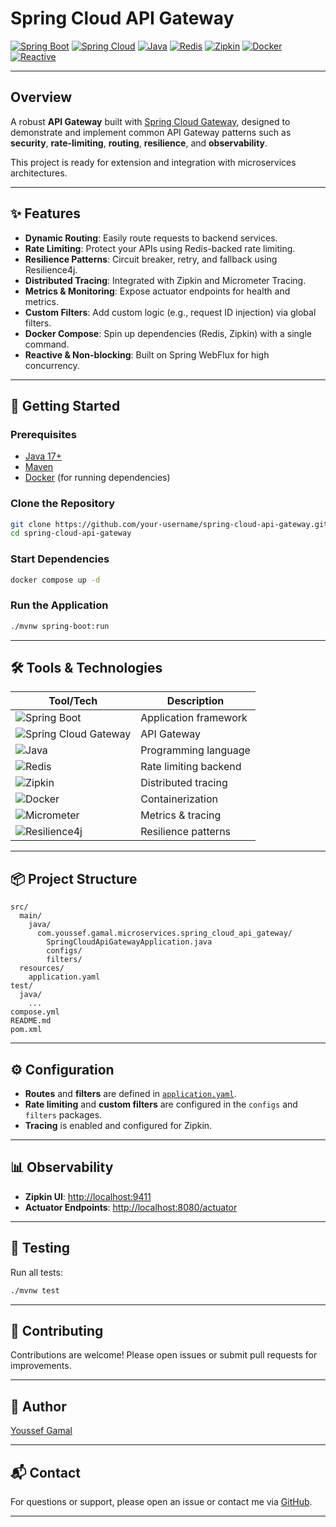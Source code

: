 # Spring Cloud API Gateway

[![Spring Boot](https://img.shields.io/badge/Spring%20Boot-6DB33F?logo=springboot&logoColor=white)](https://spring.io/projects/spring-boot)
[![Spring Cloud](https://img.shields.io/badge/Spring%20Cloud-6DB33F?logo=spring&logoColor=white)](https://spring.io/projects/spring-cloud)
[![Java](https://img.shields.io/badge/Java-17-007396?logo=java&logoColor=white)](https://adoptopenjdk.net/)
[![Redis](https://img.shields.io/badge/Redis-DC382D?logo=redis&logoColor=white)](https://redis.io/)
[![Zipkin](https://img.shields.io/badge/Zipkin-000000?logo=apache&logoColor=white)](https://zipkin.io/)
[![Docker](https://img.shields.io/badge/Docker-2496ED?logo=docker&logoColor=white)](https://www.docker.com/)
[![Reactive](https://img.shields.io/badge/Reactive-5A29E4?logo=react&logoColor=white)](https://projectreactor.io/)

---

## Overview

A robust **API Gateway** built with [Spring Cloud Gateway](https://spring.io/projects/spring-cloud-gateway), designed to demonstrate and implement common API Gateway patterns such as **security**, **rate-limiting**, **routing**, **resilience**, and **observability**.

This project is ready for extension and integration with microservices architectures.

---

## ✨ Features

- **Dynamic Routing**: Easily route requests to backend services.
- **Rate Limiting**: Protect your APIs using Redis-backed rate limiting.
- **Resilience Patterns**: Circuit breaker, retry, and fallback using Resilience4j.
- **Distributed Tracing**: Integrated with Zipkin and Micrometer Tracing.
- **Metrics & Monitoring**: Expose actuator endpoints for health and metrics.
- **Custom Filters**: Add custom logic (e.g., request ID injection) via global filters.
- **Docker Compose**: Spin up dependencies (Redis, Zipkin) with a single command.
- **Reactive & Non-blocking**: Built on Spring WebFlux for high concurrency.

---

## 🚀 Getting Started

### Prerequisites

- [Java 17+](https://adoptopenjdk.net/)
- [Maven](https://maven.apache.org/)
- [Docker](https://www.docker.com/) (for running dependencies)

### Clone the Repository

```bash
git clone https://github.com/your-username/spring-cloud-api-gateway.git
cd spring-cloud-api-gateway
```

### Start Dependencies

```bash
docker compose up -d
```

### Run the Application

```bash
./mvnw spring-boot:run
```

---

## 🛠️ Tools & Technologies

| Tool/Tech           | Description                        |
|---------------------|------------------------------------|
| ![Spring Boot](https://img.shields.io/badge/-Spring%20Boot-6DB33F?logo=springboot&logoColor=white) | Application framework |
| ![Spring Cloud Gateway](https://img.shields.io/badge/-Spring%20Cloud%20Gateway-6DB33F?logo=spring&logoColor=white) | API Gateway |
| ![Java](https://img.shields.io/badge/-Java%2017-007396?logo=java&logoColor=white) | Programming language |
| ![Redis](https://img.shields.io/badge/-Redis-DC382D?logo=redis&logoColor=white) | Rate limiting backend |
| ![Zipkin](https://img.shields.io/badge/-Zipkin-000000?logo=apache&logoColor=white) | Distributed tracing |
| ![Docker](https://img.shields.io/badge/-Docker-2496ED?logo=docker&logoColor=white) | Containerization |
| ![Micrometer](https://img.shields.io/badge/-Micrometer-5A29E4?logo=react&logoColor=white) | Metrics & tracing |
| ![Resilience4j](https://img.shields.io/badge/-Resilience4j-4F8EF7?logo=java&logoColor=white) | Resilience patterns |

---

## 📦 Project Structure

```
src/
  main/
    java/
      com.youssef.gamal.microservices.spring_cloud_api_gateway/
        SpringCloudApiGatewayApplication.java
        configs/
        filters/
  resources/
    application.yaml
test/
  java/
    ...
compose.yml
README.md
pom.xml
```

---

## ⚙️ Configuration

- **Routes** and **filters** are defined in [`application.yaml`](src/main/resources/application.yaml).
- **Rate limiting** and **custom filters** are configured in the `configs` and `filters` packages.
- **Tracing** is enabled and configured for Zipkin.

---

## 📊 Observability

- **Zipkin UI**: [http://localhost:9411](http://localhost:9411)
- **Actuator Endpoints**: [http://localhost:8080/actuator](http://localhost:8080/actuator)

---

## 🧪 Testing

Run all tests:

```bash
./mvnw test
```

---

## 🤝 Contributing

Contributions are welcome! Please open issues or submit pull requests for improvements.

---

## 👤 Author

[Youssef Gamal](https://github.com/your-username)

---

## 📬 Contact

For questions or support, please open an issue or contact me via [GitHub](https://github.com/your-username).

---
